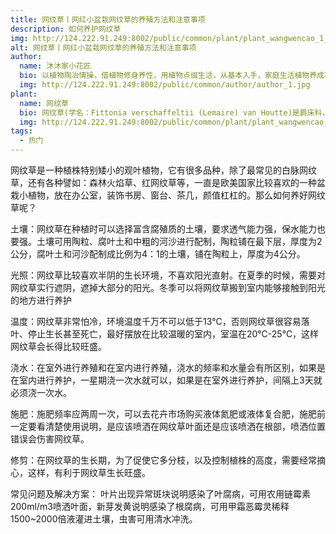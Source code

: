 ```yaml
---
title: 网纹草丨网红小盆栽网纹草的养殖方法和注意事项
description: 如何养护网纹草
img: http://124.222.91.249:8002/public/common/plant/plant_wangwencao_1_1.jfif
alt: 网纹草丨网红小盆栽网纹草的养殖方法和注意事项
author: 
  name: 沐沐家小花匠
  bio: 以植物陶冶情操，借植物修身养性，用植物点缀生活，从基本入手，家庭生活植物养成攻略。
  img: http://124.222.91.249:8002/public/common/author/author_1.jpg
plant: 
  name: 网纹草
  bio: 网纹草(学名：Fittonia verschaffeltii (Lemaire) van Houtte)是爵床科，网纹草属多年生常绿草本植物。
  img: http://124.222.91.249:8002/public/common/plant/plant_wangwencao_0.jfif
tags: 
  - 热门
---
```

<!-- ## 网纹草丨网红小盆栽网纹草的养殖方法和注意事项 -->

网纹草是一种植株特别矮小的观叶植物，它有很多品种，除了最常见的白脉网纹草，还有各种譬如：森林火焰草、红网纹草等，一直是欧美国家比较喜欢的一种盆栽小植物，放在办公室，装饰书房、窗台、茶几，颜值杠杠的。那么如何养好网纹草呢？

土壤：网纹草在种植时可以选择富含腐殖质的土壤，要求透气能力强，保水能力也要强。土壤可用陶粒、腐叶土和中粗的河沙进行配制，陶粒铺在最下层，厚度为2公分，腐叶土和河沙配制成比例为4：1的土壤，铺在陶粒上，厚度为4公分。

光照：网纹草比较喜欢半阴的生长环境，不喜欢阳光直射。在夏季的时候，需要对网纹草实行遮阴，遮掉大部分的阳光。冬季可以将网纹草搬到室内能够接触到阳光的地方进行养护

温度：网纹草非常怕冷，环境温度千万不可以低于13℃，否则网纹草很容易落叶、停止生长甚至死亡，最好摆放在比较温暖的室内，室温在20℃-25℃，这样网纹草会长得比较旺盛。

浇水：在室外进行养殖和在室内进行养殖，浇水的频率和水量会有所区别，如果是在室内进行养护，一星期浇一次水就可以，如果是在室外进行养护，间隔上3天就必须浇一次水。

施肥：施肥频率应两周一次，可以去花卉市场购买液体氮肥或液体复合肥，施肥前一定要看清楚使用说明，是应该喷洒在网纹草叶面还是应该喷洒在根部，喷洒位置错误会伤害网纹草。

修剪：在网纹草的生长期，为了促使它多分枝，以及控制植株的高度，需要经常摘心，这样，有利于网纹草生长旺盛。

常见问题及解决方案：
叶片出现异常斑块说明感染了叶腐病，可用农用链霉素200ml/m3喷洒叶面，新芽发黄说明感染了根腐病，可用甲霜恶霉灵稀释1500~2000倍液灌进土壤，虫害可用清水冲洗。
